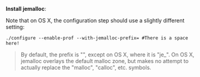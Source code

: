**Install jemalloc**: [](https://github.com/jemalloc/jemalloc/blob/dev/INSTALL.md)

Note that on OS X, the configuration step should use a slightly different setting:

```
./configure --enable-prof --with-jemalloc-prefix= #There is a space here!
```

> By default, the prefix is "", except on OS X, where it is "je_". On OS X, jemalloc overlays the default malloc zone, but makes no attempt to actually replace the "malloc", "calloc", etc. symbols.
